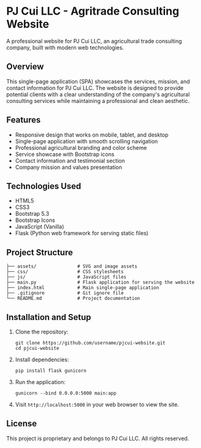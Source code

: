 # PJ Cui LLC - Agritrade Consulting Website

A professional website for PJ Cui LLC, an agricultural trade consulting company, built with modern web technologies.

## Overview

This single-page application (SPA) showcases the services, mission, and contact information for PJ Cui LLC. The website is designed to provide potential clients with a clear understanding of the company's agricultural consulting services while maintaining a professional and clean aesthetic.

## Features

- Responsive design that works on mobile, tablet, and desktop
- Single-page application with smooth scrolling navigation
- Professional agricultural branding and color scheme
- Service showcase with Bootstrap icons
- Contact information and testimonial section
- Company mission and values presentation

## Technologies Used

- HTML5
- CSS3
- Bootstrap 5.3
- Bootstrap Icons
- JavaScript (Vanilla)
- Flask (Python web framework for serving static files)

## Project Structure

```
├── assets/               # SVG and image assets
├── css/                  # CSS stylesheets
├── js/                   # JavaScript files
├── main.py               # Flask application for serving the website
├── index.html            # Main single-page application
├── .gitignore            # Git ignore file
└── README.md             # Project documentation
```

## Installation and Setup

1. Clone the repository:
   ```
   git clone https://github.com/username/pjcui-website.git
   cd pjcui-website
   ```

2. Install dependencies:
   ```
   pip install flask gunicorn
   ```

3. Run the application:
   ```
   gunicorn --bind 0.0.0.0:5000 main:app
   ```

4. Visit `http://localhost:5000` in your web browser to view the site.

## License

This project is proprietary and belongs to PJ Cui LLC. All rights reserved.

